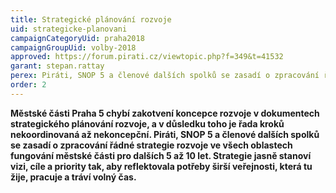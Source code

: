 ```yaml
---
title: Strategické plánování rozvoje
uid: strategicke-planovani
campaignCategoryUid: praha2018
campaignGroupUid: volby-2018
approved: https://forum.pirati.cz/viewtopic.php?f=349&t=41532
garant: stepan.rattay
perex: Piráti, SNOP 5 a členové dalších spolků se zasadí o zpracování řádné strategie rozvoje ve všech oblastech fungování městské části pro dalších 5 až 10 let. 
order: 2
---
```


**Městské části Praha 5 chybí zakotvení koncepce rozvoje v dokumentech strategického plánování rozvoje, a v důsledku toho je řada kroků nekoordinovaná až nekoncepční. Piráti, SNOP 5 a členové dalších spolků se zasadí o zpracování řádné strategie rozvoje ve všech oblastech fungování městské části pro dalších 5 až 10 let. Strategie jasně stanoví vizi, cíle a priority tak, aby reflektovala potřeby širší veřejnosti, která tu žije, pracuje a tráví volný čas.**

